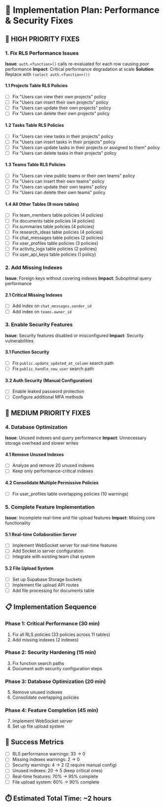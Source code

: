 # 🚀 Implementation Plan: Performance & Security Fixes

## **🚨 HIGH PRIORITY FIXES**

### **1. Fix RLS Performance Issues**
**Issue**: `auth.<function>()` calls re-evaluated for each row causing poor performance
**Impact**: Critical performance degradation at scale
**Solution**: Replace with `(select auth.<function>())`

#### **1.1 Projects Table RLS Policies**
- [ ] Fix "Users can view their own projects" policy
- [ ] Fix "Users can insert their own projects" policy  
- [ ] Fix "Users can update their own projects" policy
- [ ] Fix "Users can delete their own projects" policy

#### **1.2 Tasks Table RLS Policies**
- [ ] Fix "Users can view tasks in their projects" policy
- [ ] Fix "Users can insert tasks in their projects" policy
- [ ] Fix "Users can update tasks in their projects or assigned to them" policy
- [ ] Fix "Users can delete tasks in their projects" policy

#### **1.3 Teams Table RLS Policies**
- [ ] Fix "Users can view public teams or their own teams" policy
- [ ] Fix "Users can insert their own teams" policy
- [ ] Fix "Users can update their own teams" policy
- [ ] Fix "Users can delete their own teams" policy

#### **1.4 All Other Tables (9 more tables)**
- [ ] Fix team_members table policies (4 policies)
- [ ] Fix documents table policies (4 policies)
- [ ] Fix summaries table policies (4 policies)
- [ ] Fix research_ideas table policies (4 policies)
- [ ] Fix chat_messages table policies (2 policies)
- [ ] Fix user_profiles table policies (3 policies)
- [ ] Fix activity_logs table policies (2 policies)
- [ ] Fix user_api_keys table policies (1 policy)

### **2. Add Missing Indexes**
**Issue**: Foreign keys without covering indexes
**Impact**: Suboptimal query performance

#### **2.1 Critical Missing Indexes**
- [ ] Add index on `chat_messages.sender_id`
- [ ] Add index on `teams.owner_id`

### **3. Enable Security Features**
**Issue**: Security features disabled or misconfigured
**Impact**: Security vulnerabilities

#### **3.1 Function Security**
- [ ] Fix `public.update_updated_at_column` search path
- [ ] Fix `public.handle_new_user` search path

#### **3.2 Auth Security (Manual Configuration)**
- [ ] Enable leaked password protection
- [ ] Configure additional MFA methods

## **🔧 MEDIUM PRIORITY FIXES**

### **4. Database Optimization**
**Issue**: Unused indexes and query performance
**Impact**: Unnecessary storage overhead and slower writes

#### **4.1 Remove Unused Indexes**
- [ ] Analyze and remove 20 unused indexes
- [ ] Keep only performance-critical indexes

#### **4.2 Consolidate Multiple Permissive Policies**
- [ ] Fix user_profiles table overlapping policies (10 warnings)

### **5. Complete Feature Implementation**
**Issue**: Incomplete real-time and file upload features
**Impact**: Missing core functionality

#### **5.1 Real-time Collaboration Server**
- [ ] Implement WebSocket server for real-time features
- [ ] Add Socket.io server configuration
- [ ] Integrate with existing team chat system

#### **5.2 File Upload System**
- [ ] Set up Supabase Storage buckets
- [ ] Implement file upload API routes
- [ ] Add file processing for documents table

## **📋 Implementation Sequence**

### **Phase 1: Critical Performance (30 min)**
1. Fix all RLS policies (33 policies across 11 tables)
2. Add missing indexes (2 indexes)

### **Phase 2: Security Hardening (15 min)**
3. Fix function search paths
4. Document auth security configuration steps

### **Phase 3: Database Optimization (20 min)**
5. Remove unused indexes
6. Consolidate overlapping policies

### **Phase 4: Feature Completion (45 min)**
7. Implement WebSocket server
8. Set up file upload system

## **🎯 Success Metrics**
- [ ] RLS performance warnings: 33 → 0
- [ ] Missing indexes warnings: 2 → 0
- [ ] Security warnings: 4 → 2 (2 require manual config)
- [ ] Unused indexes: 20 → 5 (keep critical ones)
- [ ] Real-time features: 70% → 95% complete
- [ ] File upload system: 60% → 90% complete

## **⏱️ Estimated Total Time: ~2 hours**
